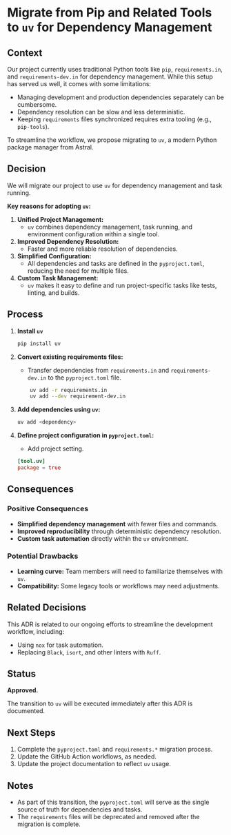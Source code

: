 # Migrate from Pip and Related Tools to `uv` for Dependency Management

## Context

Our project currently uses traditional Python tools like `pip`, `requirements.in`, and `requirements-dev.in` for
dependency management. While this setup has served us well, it comes with some limitations:

- Managing development and production dependencies separately can be cumbersome.
- Dependency resolution can be slow and less deterministic.
- Keeping `requirements` files synchronized requires extra tooling (e.g., `pip-tools`).

To streamline the workflow, we propose migrating to `uv`, a modern Python package manager from Astral.

## Decision

We will migrate our project to use `uv` for dependency management and task running.

**Key reasons for adopting `uv`:**

1. **Unified Project Management:**
   - `uv` combines dependency management, task running, and environment configuration within a single tool.
2. **Improved Dependency Resolution:**
   - Faster and more reliable resolution of dependencies.
3. **Simplified Configuration:**
   - All dependencies and tasks are defined in the `pyproject.toml`, reducing the need for multiple files.
4. **Custom Task Management:**
   - `uv` makes it easy to define and run project-specific tasks like tests, linting, and builds.

## Process

1. **Install `uv`**

   ```bash
   pip install uv
   ```

1. **Convert existing requirements files:**
   - Transfer dependencies from `requirements.in` and `requirements-dev.in` to the `pyproject.toml` file.

    ```bash
        uv add -r requirements.in
        uv add --dev requirement-dev.in
    ```

1. **Add dependencies using `uv`:**

   ```bash
   uv add <dependency>
   ```

1. **Define project configuration in `pyproject.toml`:**
   - Add project setting.

   ```toml
   [tool.uv]
   package = true
   ```

## Consequences

### Positive Consequences

- **Simplified dependency management** with fewer files and commands.
- **Improved reproducibility** through deterministic dependency resolution.
- **Custom task automation** directly within the `uv` environment.

### Potential Drawbacks

- **Learning curve:** Team members will need to familiarize themselves with `uv`.
- **Compatibility:** Some legacy tools or workflows may need adjustments.

## Related Decisions

This ADR is related to our ongoing efforts to streamline the development workflow, including:

- Using `nox` for task automation.
- Replacing `Black`, `isort`, and other linters with `Ruff`.

## Status

**Approved.**

The transition to `uv` will be executed immediately after this ADR is documented.

## Next Steps

1. Complete the `pyproject.toml` and `requirements.*` migration process.
1. Update the GitHub Action workflows, as needed.
1. Update the project documentation to reflect `uv` usage.

## Notes

- As part of this transition, the `pyproject.toml` will serve as the single source of truth for dependencies and tasks.
- The `requirements` files will be deprecated and removed after the migration is complete.
